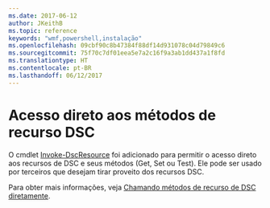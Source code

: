 ```yaml
---
ms.date: 2017-06-12
author: JKeithB
ms.topic: reference
keywords: "wmf,powershell,instalação"
ms.openlocfilehash: 09cbf90c8b47384f88df14d931078c04d79849c6
ms.sourcegitcommit: 75f70c7df01eea5e7a2c16f9a3ab1dd437a1f8fd
ms.translationtype: HT
ms.contentlocale: pt-BR
ms.lasthandoff: 06/12/2017
---
```

# <a name="direct-access-to-dsc-resource-methods"></a>Acesso direto aos métodos de recurso DSC


O cmdlet [Invoke-DscResource](https://technet.microsoft.com/en-us/library/mt517869.aspx) foi adicionado para permitir o acesso direto aos recursos de DSC e seus métodos (Get, Set ou Test). Ele pode ser usado por terceiros que desejam tirar proveito dos recursos DSC.

Para obter mais informações, veja [Chamando métodos de recurso de DSC diretamente](https://msdn.microsoft.com/powershell/dsc/directcallresource).

